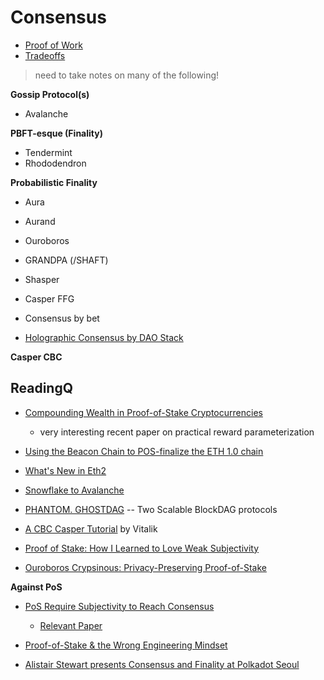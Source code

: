# Consensus

* [Proof of Work](./Basics/PoW.md)
* [Tradeoffs](./FunTradeoffs.md)

> need to take notes on many of the following!

**Gossip Protocol(s)**
* Avalanche

**PBFT-esque (Finality)**
* Tendermint
* Rhododendron

**Probabilistic Finality**
* Aura
* Aurand
* Ouroboros

* GRANDPA (/SHAFT)

* Shasper
* Casper FFG
* Consensus by bet

* [Holographic Consensus by DAO Stack](https://medium.com/daostack/holographic-consensus-part-1-116a73ba1e1c)

**Casper CBC**

## ReadingQ

* [Compounding Wealth in Proof-of-Stake Cryptocurrencies](https://arxiv.org/abs/1809.07468)
    * very interesting recent paper on practical reward parameterization

* [Using the Beacon Chain to POS-finalize the ETH 1.0 chain](https://ethresear.ch/t/using-the-beacon-chain-to-pos-finalize-the-ethereum-1-0-chain/4521)

* [What's New in Eth2](https://notes.ethereum.org/c/Sk8Zs--CQ/https%3A%2F%2Fbenjaminion.xyz%2Fnewineth2%2F20181210.html)

* [Snowflake to Avalanche](https://ipfs.io/ipfs/QmUy4jh5mGNZvLkjies1RWM4YuvJh5o2FYopNPVYwrRVGV)
* [PHANTOM. GHOSTDAG](https://eprint.iacr.org/2018/104.pdf) -- Two Scalable BlockDAG protocols

* [A CBC Casper Tutorial](https://vitalik.ca/general/2018/12/05/cbc_casper.html) by Vitalik

* [Proof of Stake: How I Learned to Love Weak Subjectivity](https://blog.ethereum.org/2014/11/25/proof-stake-learned-love-weak-subjectivity/)

* [Ouroboros Crypsinous: Privacy-Preserving Proof-of-Stake](https://eprint.iacr.org/2018/1132)

**Against PoS**
* [PoS Require Subjectivity to Reach Consensus](https://forum.blockstack.org/t/pos-blockchains-require-subjectivity-to-reach-consensus/762?u=muneeb)
    * [Relevant Paper](https://eprint.iacr.org/2016/919.pdf)
* [Proof-of-Stake & the Wrong Engineering Mindset](https://medium.com/@hugonguyen/proof-of-stake-the-wrong-engineering-mindset-15e641ab65a2)

* [Alistair Stewart presents Consensus and Finality at Polkadot Seoul](https://www.youtube.com/watch?v=o1eKVi5ymSY)